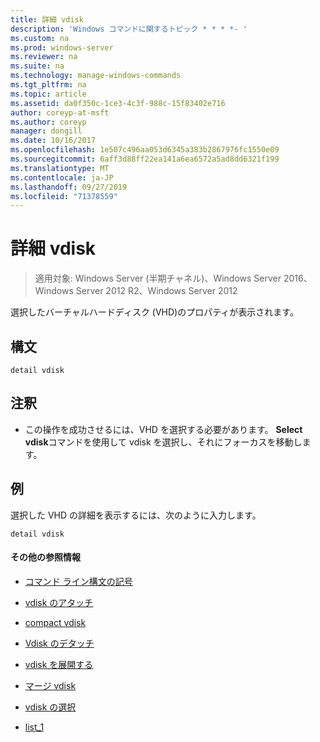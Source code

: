 ```yaml
---
title: 詳細 vdisk
description: 'Windows コマンドに関するトピック * * * *- '
ms.custom: na
ms.prod: windows-server
ms.reviewer: na
ms.suite: na
ms.technology: manage-windows-commands
ms.tgt_pltfrm: na
ms.topic: article
ms.assetid: da0f350c-1ce3-4c3f-988c-15f83402e716
author: coreyp-at-msft
ms.author: coreyp
manager: dongill
ms.date: 10/16/2017
ms.openlocfilehash: 1e507c496aa053d6345a383b2867976fc1550e09
ms.sourcegitcommit: 6aff3d88ff22ea141a6ea6572a5ad8dd6321f199
ms.translationtype: MT
ms.contentlocale: ja-JP
ms.lasthandoff: 09/27/2019
ms.locfileid: "71378559"
---
```

# <a name="detail-vdisk"></a>詳細 vdisk

>適用対象: Windows Server (半期チャネル)、Windows Server 2016、Windows Server 2012 R2、Windows Server 2012

選択したバーチャルハードディスク \(VHD\)のプロパティが表示されます。  
  
## <a name="syntax"></a>構文  
  
```  
detail vdisk  
```  
  
## <a name="remarks"></a>注釈  
  
-   この操作を成功させるには、VHD を選択する必要があります。 **Select vdisk**コマンドを使用して vdisk を選択し、それにフォーカスを移動します。  
  
## <a name="BKMK_examples"></a>例  
選択した VHD の詳細を表示するには、次のように入力します。  
  
```  
detail vdisk  
```  
  
#### <a name="additional-references"></a>その他の参照情報  
  
-   [コマンド ライン構文の記号](command-line-syntax-key.md)  
  
-   [vdisk のアタッチ](attach-vdisk.md)  
  
-   [compact vdisk](compact-vdisk.md)  
  
  
  
-   [Vdisk のデタッチ](detach-vdisk.md)  
  
-   [vdisk を展開する](expand-vdisk.md)  
  
-   [マージ vdisk](merge-vdisk.md)  
  
-   [vdisk の選択](select-vdisk.md)  
  
-   [list_1](list_1.md)  
  

